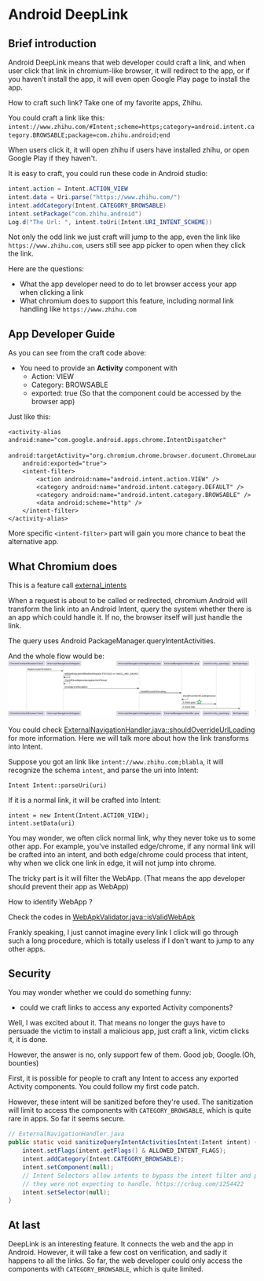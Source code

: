 # Android DeepLink

## Brief introduction

Android DeepLink means that web developer could craft a link, and when user click that link in chromium-like browser, it will redirect to the app, or if you haven't install the app, it will even open Google Play page to install the app.

How to craft such link? Take one of my favorite apps, Zhihu.

You could craft a link like this: `intent://www.zhihu.com/#Intent;scheme=https;category=android.intent.category.BROWSABLE;package=com.zhihu.android;end`

When users click it, it will open zhihu if users have installed zhihu, or open Google Play if they haven't.

It is easy to craft, you could run these code in Android studio:

```java
intent.action = Intent.ACTION_VIEW
intent.data = Uri.parse("https://www.zhihu.com/")
intent.addCategory(Intent.CATEGORY_BROWSABLE)
intent.setPackage("com.zhihu.android")
Log.d("The Url: ", intent.toUri(Intent.URI_INTENT_SCHEME))
```

Not only the odd link we just craft will jump to the app, even the link like `https://www.zhihu.com`, users still see app picker to open when they click the link.

Here are the questions:

* What the app developer need to do to let browser access your app when clicking a link
* What chromium does to support this feature, including normal link handling like `https://www.zhihu.com`

## App Developer Guide

As you can see from the craft code above:

* You need to provide an **Activity** component with
  * Action: VIEW
  * Category: BROWSABLE
  * exported: true (So that the component could be accessed by the browser app)

Just like this:

```
<activity-alias android:name="com.google.android.apps.chrome.IntentDispatcher"
    android:targetActivity="org.chromium.chrome.browser.document.ChromeLauncherActivity"
    android:exported="true">
    <intent-filter>
        <action android:name="android.intent.action.VIEW" />
        <category android:name="android.intent.category.DEFAULT" />
        <category android:name="android.intent.category.BROWSABLE" />
        <data android:scheme="http" />
    </intent-filter>
</activity-alias>
```

More specific `<intent-filter>` part will gain you more chance to beat the alternative app.

## What Chromium does

This is a feature call  [external_intents](https://source.chromium.org/chromium/chromium/src/+/main:components/external_intents/)

When a request is about to be called or redirected, chromium Android will transform the link into an Android Intent, query the system whether there is an app which could handle it. If no, the browser itself will just handle the link.

The query uses Android PackageManager.queryIntentActivities. 

And the whole flow would be:
![external_intents_workflow](res/external_intents_workflow.png)

You could check [ExternalNavigationHandler.java::shouldOverrideUrlLoading](https://source.chromium.org/chromium/chromium/src/+/main:components/external_intents/android/java/src/org/chromium/components/external_intents/ExternalNavigationHandler.java;drc=0c1cd8c71292d0093b983e30dc37a4ca81995aad;bpv=1;bpt=1;l=436?gsn=shouldOverrideUrlLoading&gs=kythe%3A%2F%2Fchromium.googlesource.com%2Fchromium%2Fsrc%3Flang%3Djava%3Fpath%3Dorg.chromium.components.external_intents.ExternalNavigationHandler%234818bee24fe148fccbc593fda9236e8a11107a923e87b255d086e8cf846097ad) for more information. Here we will talk more about how the link transforms into Intent.

Suppose you got an link like `intent://www.zhihu.com;blabla`, it will recognize the schema `intent`, and parse the uri into Intent:

```
Intent Intent::parseUri(uri)
```

If it is a normal link, it will be crafted into Intent:

```
intent = new Intent(Intent.ACTION_VIEW);
intent.setData(uri)
```

You may wonder, we often click normal link, why they never toke us to some other app. For example, you've installed edge/chrome, if any normal link will be crafted into an intent, and both edge/chrome could process that intent, why when we click one link in edge, it will not jump into chrome.

The tricky part is it will filter the WebApp. (That means the app developer should prevent their app as WebApp)

How to identify WebApp ?

Check the codes in [WebApkValidator.java::isValidWebApk](https://source.chromium.org/chromium/chromium/src/+/main:components/webapk/android/libs/client/src/org/chromium/components/webapk/lib/client/WebApkValidator.java;drc=b8524150039182faf7988e9478a9eff89728ac03;l=210?q=isValidWebApk&ss=chromium%2Fchromium%2Fsrc)

Frankly speaking, I just cannot imagine every link I click will go through such a long procedure, which is totally useless if I don't want to jump to any other apps.

## Security

You may wonder whether we could do something funny:

* could we craft links to access any exported Activity components?

Well, I was excited about it. That means no longer the guys have to persuade the victim to install a malicious app, just craft a link, victim clicks it, it is done.

However, the answer is no, only support few of them. Good job, Google.(Oh, bounties)

First, it is possible for people to craft any Intent to access any exported Activity components. You could follow my first code patch.

However, these intent will be sanitized before they're used. The sanitization will limit to access the components with  `CATEGORY_BROWSABLE`, which is quite rare in apps. So far it seems secure.

```java
// ExternalNavigationHandler.java    
public static void sanitizeQueryIntentActivitiesIntent(Intent intent) {
    intent.setFlags(intent.getFlags() & ALLOWED_INTENT_FLAGS);
    intent.addCategory(Intent.CATEGORY_BROWSABLE);
    intent.setComponent(null);
    // Intent Selectors allow intents to bypass the intent filter and potentially send apps URIs
    // they were not expecting to handle. https://crbug.com/1254422
    intent.setSelector(null);
}
```

## At last

DeepLink is an interesting feature. It connects the web and the app in Android. However, it will take a few cost on verification, and sadly it happens to all the links. So far, the web developer could only access the components with `CATEGORY_BROWSABLE`, which is quite limited.
